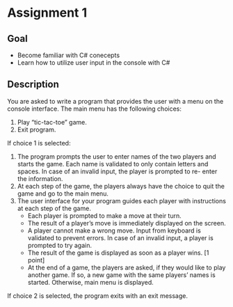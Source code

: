 # Assignment 1 <br>
## Goal <br>
 - Become familiar with C# conecepts
 - Learn how to utilize user input in the console with C#
## Description <br>
You are asked to write a program that provides the user with a menu on the console interface. The main menu has the following choices:<br>

1. Play “tic-tac-toe” game.
2. Exit program.

If choice 1 is selected:<br>

1. The program prompts the user to enter names of the two players and starts the game. Each name is validated to only contain letters and spaces. In case of an invalid input, the player is prompted to re- enter the information. 
2. At each step of the game, the players always have the choice to quit the game and go to the main menu.
3. The user interface for your program guides each player with instructions at each step of the game.
    - Each player is prompted to make a move at their turn.
    - The result of a player’s move is immediately displayed on the screen.
    - A player cannot make a wrong move. Input from keyboard is validated to prevent errors. In case of an invalid input, a player is prompted to try again.
    - The result of the game is displayed as soon as a player wins. [1 point]
    - At the end of a game, the players are asked, if they would like to play another game. If so, a new game with the same players’ names is started. Otherwise, main menu is displayed.

If choice 2 is selected, the program exits with an exit message. 